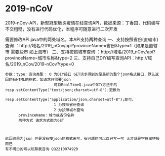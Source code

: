 # 2019-nCoV
2019-nCov-API，新型冠型肺炎疫情在线查询API，数据来源：丁香园，代码编写不交粗糙，没有进行代码优化，本程序可随意进行二次开发


需要修改API.java中的两处域名，本API支持两种查询
    一、支持按照省份(直辖市)查询 ：http://域名/2019_nCov/api?provinceName=省份&type=1（如果是直辖市 需要些市  如上海市）
    二、支持按照城市查询  ：http://域名/2019_nCov/api?provinceName=城市名称&type=2 
    三、支持自己DIY编写查询API：http://域名/2019_nCov/2019-nCov?type=0 
    
    参数：type：查询类型： 0 为DIY接口 GET请求得到的是最新的整个json格式接口，默认返回的有HTML的格式，如请求只需要json 
                          可将RealTimeQ.java中DIY方法中的resp.setContentType("text/json;charset=utf-8");更换为
                          resp.setContentType("application/json;charset=utf-8");即可。
                          1 为按照省份查询     
                          2 为按照城市查询
          provinceName：城市或省份名称
          两种方式 请求方式都为GET
          
          
          
    返回结果为json 但是没有按json的格式来写，有兴趣的可以自己写一写 无非就是字符串拼接而已
    有不明白的可以私聊我咨询 QQ2210074929
    
